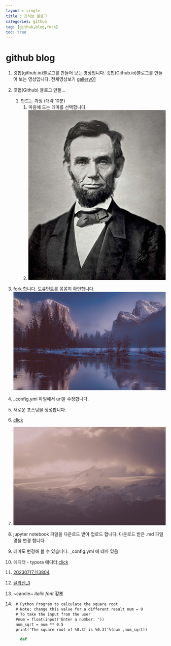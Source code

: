 ```yaml
---
layout : single
title : 깃허브 블로그
categories: github
tag: [github,blog,fork]
toc: true
---
```


# github blog
  1.  깃헙(github.io)블로그를 만들어 보는 영상입니다.
      깃헙(Github.io)블로그를 만들어 보는 영상입니다.
      전체영상보기 
      [gallery01](https://www.youtube.com/watch?v=--MMmHbSH9k&list=PLIMb_GuNnFwfQBZQwD-vCZENL5YLDZekr)
  2.  깃헙(Github) 블로그 만들...  
      1.   만드는 과정 (대략 10분)
           1. 마음에 드는 테마를 선택합니다.
           2. ![click](/assets/images/abraham.jpg)

  3.  fork 합니다.
      도큐먼트를 꼼꼼히 확인합니다.
      ![click](/assets/images/alaska.jpg)
      
  4.  _config.yml 파일에서 url을 수정합니다.

  5.  새로운 포스팅을 생성합니다.
  6.  [click](https://www.youtube.com/)
  7.  ![gallery02](/assets/images/himalayan.jpg)
  8.  jupyter notebook 파일을 다운로드 받아 업로드 합니다. 다운로드 받은 .md 파일 명을 변경 합니다.
  9.  테마도 변경해 볼 수 있습니다. _config.yml 에 테마 있음
  10.  에디터 - typora 에디터:[click]( https://typora.io/)
  11.  [20230717_113804](https://github.com/kchair777/kchair777.github.io/assets/36319960/ba923479-1b09-4cb7-8ae3-b05a17ab2162)
  12.  [글라신_3](https://github.com/kchair777/kchair777.github.io/assets/36319960/6f1db221-5c03-4edb-b084-27da6949beef)
  13.  ~cancle~ *itelic font* **강조**
  14.  ~~~
        # Python Program to calculate the square root
        # Note: change this value for a different result num = 8 
        # To take the input from the user
        #num = float(input('Enter a number: '))
        num_sqrt = num ** 0.5
        print('The square root of %0.3f is %0.3f'%(num ,num_sqrt))
       ~~~
       ~~~python
          def
       ~~~
      


